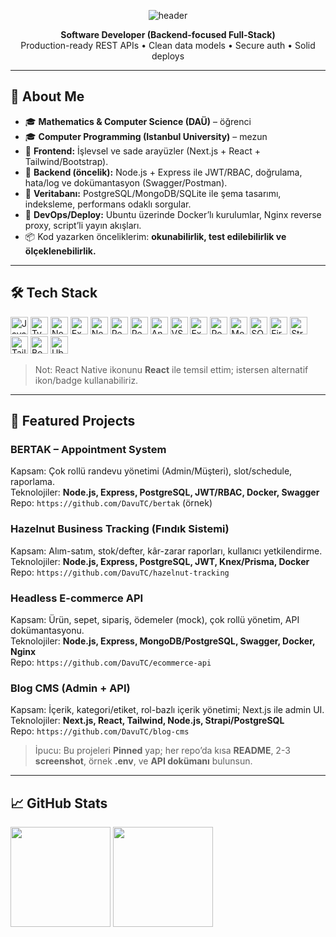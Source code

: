 <!-- Header -->
<p align="center">
  <img src="https://capsule-render.vercel.app/api?type=waving&height=180&text=Hi%2C%20I'm%20Davut&fontAlign=50&fontSize=42&color=0:1F6FEB,100:0EA5E9&animation=fadeIn" alt="header" />
</p>

<p align="center">
  <b>Software Developer (Backend-focused Full-Stack)</b><br/>
  Production-ready REST APIs • Clean data models • Secure auth • Solid deploys
</p>

---

## 👋 About Me
- 🎓 **Mathematics & Computer Science (DAÜ)** – öğrenci  
- 🎓 **Computer Programming (Istanbul University)** – mezun  
- 🧭 **Frontend:** İşlevsel ve sade arayüzler (Next.js + React + Tailwind/Bootstrap).  
- 🧩 **Backend (öncelik):** Node.js + Express ile JWT/RBAC, doğrulama, hata/log ve dokümantasyon (Swagger/Postman).  
- 🧱 **Veritabanı:** PostgreSQL/MongoDB/SQLite ile şema tasarımı, indeksleme, performans odaklı sorgular.  
- 🚀 **DevOps/Deploy:** Ubuntu üzerinde Docker’lı kurulumlar, Nginx reverse proxy, script’li yayın akışları.  
- 📦 Kod yazarken önceliklerim: **okunabilirlik, test edilebilirlik ve ölçeklenebilirlik.**

---

## 🛠️ Tech Stack
<p>
  <!-- Core -->
  <img src="https://cdn.jsdelivr.net/gh/devicons/devicon/icons/javascript/javascript-original.svg" height="28" alt="JavaScript"/>
  <img src="https://cdn.jsdelivr.net/gh/devicons/devicon/icons/typescript/typescript-original.svg" height="28" alt="TypeScript"/>
  <img src="https://cdn.jsdelivr.net/gh/devicons/devicon/icons/nodejs/nodejs-original.svg" height="28" alt="Node.js"/>
  <img src="https://cdn.jsdelivr.net/gh/devicons/devicon/icons/express/express-original.svg" height="28" alt="Express.js"/>
  <img src="https://cdn.jsdelivr.net/gh/devicons/devicon/icons/nextjs/nextjs-original.svg" height="28" alt="Next.js"/>
  <img src="https://cdn.jsdelivr.net/gh/devicons/devicon/icons/react/react-original.svg" height="28" alt="React"/>
  <!-- React Native (React ikonu ile temsil) -->
  <img src="https://cdn.jsdelivr.net/gh/devicons/devicon/icons/react/react-original.svg" height="28" alt="React Native"/>
  <!-- Mobile / Tools -->
  <img src="https://cdn.jsdelivr.net/gh/devicons/devicon/icons/androidstudio/androidstudio-original.svg" height="28" alt="Android Studio"/>
  <img src="https://cdn.jsdelivr.net/gh/devicons/devicon/icons/vscode/vscode-original.svg" height="28" alt="VS Code"/>
  <img src="https://cdn.simpleicons.org/expo" height="28" alt="Expo"/>
  <!-- Databases -->
  <img src="https://cdn.jsdelivr.net/gh/devicons/devicon/icons/postgresql/postgresql-original.svg" height="28" alt="PostgreSQL"/>
  <img src="https://cdn.jsdelivr.net/gh/devicons/devicon/icons/mongodb/mongodb-original.svg" height="28" alt="MongoDB"/>
  <img src="https://cdn.jsdelivr.net/gh/devicons/devicon/icons/sqlite/sqlite-original.svg" height="28" alt="SQLite"/>
  <!-- Services / CMS -->
  <img src="https://cdn.jsdelivr.net/gh/devicons/devicon/icons/firebase/firebase-plain.svg" height="28" alt="Firebase"/>
  <img src="https://cdn.jsdelivr.net/gh/devicons/devicon/icons/strapi/strapi-original.svg" height="28" alt="Strapi"/>
  <!-- Styling -->
  <img src="https://cdn.jsdelivr.net/gh/devicons/devicon/icons/tailwindcss/tailwindcss-plain.svg" height="28" alt="Tailwind CSS"/>
  <img src="https://cdn.jsdelivr.net/gh/devicons/devicon/icons/bootstrap/bootstrap-original.svg" height="28" alt="Bootstrap"/>
  <!-- OS -->
  <img src="https://cdn.jsdelivr.net/gh/devicons/devicon/icons/ubuntu/ubuntu-plain.svg" height="28" alt="Ubuntu"/>
</p>

> Not: React Native ikonunu **React** ile temsil ettim; istersen alternatif ikon/badge kullanabiliriz.

---

## 📂 Featured Projects
### **BERTAK – Appointment System**
Kapsam: Çok rollü randevu yönetimi (Admin/Müşteri), slot/schedule, raporlama.  
Teknolojiler: **Node.js, Express, PostgreSQL, JWT/RBAC, Docker, Swagger**  
Repo: `https://github.com/DavuTC/bertak` (örnek)

### **Hazelnut Business Tracking (Fındık Sistemi)**
Kapsam: Alım-satım, stok/defter, kâr-zarar raporları, kullanıcı yetkilendirme.  
Teknolojiler: **Node.js, Express, PostgreSQL, JWT, Knex/Prisma, Docker**  
Repo: `https://github.com/DavuTC/hazelnut-tracking`

### **Headless E-commerce API**
Kapsam: Ürün, sepet, sipariş, ödemeler (mock), çok rollü yönetim, API dokümantasyonu.  
Teknolojiler: **Node.js, Express, MongoDB/PostgreSQL, Swagger, Docker, Nginx**  
Repo: `https://github.com/DavuTC/ecommerce-api`

### **Blog CMS (Admin + API)**
Kapsam: İçerik, kategori/etiket, rol-bazlı içerik yönetimi; Next.js ile admin UI.  
Teknolojiler: **Next.js, React, Tailwind, Node.js, Strapi/PostgreSQL**  
Repo: `https://github.com/DavuTC/blog-cms`

> İpucu: Bu projeleri **Pinned** yap; her repo’da kısa **README**, 2-3 **screenshot**, örnek **.env**, ve **API dokümanı** bulunsun.

---

## 📈 GitHub Stats
<p>
  <img height="160" src="https://github-readme-stats.vercel.app/api?username=DavuTC&show_icons=true&theme=transparent&rank_icon=github" />
  <img height="160" src="https://github-readme-stats.vercel.app/api/top-langs/?username=DavuTC&layout=compact&theme=transparent" />
</p>

<!-- İsteğe bağlı: Streak veya visitors badge eklenebilir -->
